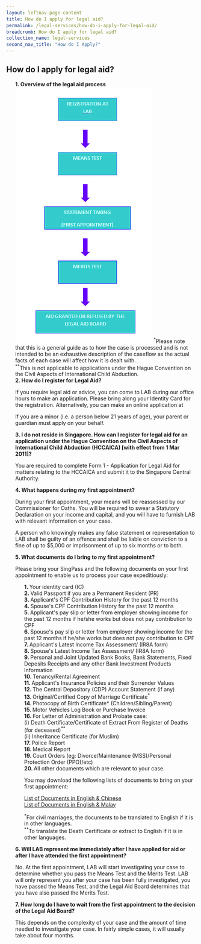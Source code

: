 ```yaml
---
layout: leftnav-page-content
title: How do I apply for legal aid?
permalink: /legal-services/how-do-i-apply-for-legal-aid/
breadcrumb: How do I apply for legal aid?
collection_name: legal-services
second_nav_title: "How do I Apply?"
---
```


How do I apply for legal aid?
---
<style>
  ol {counter-reset: item;}
  ol li {display: block;}
  ol li:before {content: counter(item) ". "; counter-increment: item; font-weight: bold;}
</style>
<ol class="list">
  <li>
    <b>Overview of the legal aid process</b><br>
    <img src="/images/legal-aid-overview.jpg/">
    <sup>*</sup>Please note that this is a general guide as to how the case is processed and is not intended to be an exhaustive description of the caseflow as the actual facts of each case will affect how it is dealt with.<br>
    <sup>**</sup>This is not applicable to applications under the Hague Convention on the Civil Aspects of International Child Abduction.
  </li>
  <li>
    <b>How do I register for Legal Aid?</b><br>
    <p>If you require legal aid or advice, you can come to LAB during our office hours to make an application. Please bring along your Identity Card for the registration. Alternatively, you can make an online application at <a href="https://www.mlaw.gov.sg/eservices/labesvc/"></a></p>
    <p>If you are a minor (i.e. a person below 21 years of age), your parent or guardian must apply on your behalf.</p>
  </li>
  <li>
    <b>I do not reside in Singapore. How can I register for legal aid for an application under the Hague Convention on the Civil Aspects of International Child Abduction (HCCAICA) [with effect from 1 Mar 2011]?</b><br>
    <p>You are required to complete Form 1 - Application for Legal Aid for matters relating to the HCCAICA and submit it to the Singapore Central Authority.</p>
  </li>
  <li>
    <b>What happens during my first appointment?</b><br>
    <p>During your first appointment, your means will be reassessed by our Commissioner for Oaths. You will be required to swear a Statutory Declaration on your income and capital, and you will have to furnish LAB with relevant information on your case.</p>
    <p>A person who knowingly makes any false statement or representation to LAB shall be guilty of an offence and shall be liable on conviction to a fine of up to $5,000 or imprisonment of up to six months or to both.</p>
  </li>
  <li>
    <b>What documents do I bring to my first appointment?</b><br>
    <p>Please bring your SingPass and the following documents on your first appointment to enable us to process your case expeditiously:</p>
    <ol>
      <li>Your identity card (IC)</li>
      <li>Valid Passport if you are a Permanent Resident (PR)</li>
      <li>Applicant's CPF Contribution History for the past 12 months</li>
      <li>Spouse's CPF Contribution History for the past 12 months</li>
      <li>Applicant's pay slip or letter from employer showing income for the past 12 months if he/she works but does not pay contribution to CPF</li>
      <li>Spouse's pay slip or letter from employer showing income for the past 12 months if he/she works but does not pay contribution to CPF</li>
      <li>Applicant's Latest Income Tax Assessment/ (IR8A form)</li>
      <li>Spouse's Latest Income Tax Assessment/ (IR8A form)</li>
      <li>Personal and Joint Updated Bank Books, Bank Statements, Fixed Deposits Receipts and any other Bank Investment Products Information</li>
      <li>Tenancy/Rental Agreement</li>
      <li>Applicant's Insurance Policies and their Surrender Values</li>
      <li>The Central Depository (CDP) Account Statement (if any)</li>
      <li>Original/Certified Copy of Marriage Certificate<sup>*</sup></li>
      <li>Photocopy of Birth Certificate* (Children/Sibling/Parent)</li>
      <li>Motor Vehicles Log Book or Purchase Invoice</li>
      <li>
        For Letter of Administration and Probate case:<br>
        (i) Death Certificate/Certificate of Extract From Register of Deaths (for deceased)<sup>**</sup><br>
        (ii) Inheritance Certificate (for Muslim)
      </li>
      <li>Police Report</li>
      <li>Medical Report</li>
      <li>Court Orders (eg: Divorce/Maintenance (MSS)/Personal Protection Order (PPO)/etc)</li>
      <li>
        All other documents which are relevant to your case.<br>
        <p>You may download the following lists of documents to bring on your first appointment:</p>
        <a href="/files/DocumentsToBringEngandMandarin.pdf">List of Documents in English & Chinese</a><br>
        <a href="/files/DocstoBringEngandMalay.pdf">List of Documents in English & Malay</a>
        <p><sup>*</sup>For civil marriages, the documents to be translated to English if it is in other languages.<br>
        <sup>**</sup>To translate the Death Certificate or extract to English if it is in other languages.</p>
      </li>
    </ol>
  </li>
  <li>
    <b>Will LAB represent me immediately after I have applied for aid or after I have attended the first appointment?</b><br>
    <p>No. At the first appointment, LAB will start investigating your case to determine whether you pass the Means Test and the Merits Test. LAB will only represent you after your case has been fully investigated, you have passed the Means Test, and the Legal Aid Board determines that you have also passed the Merits Test.</p>
  </li>
  <li>
    <b>How long do I have to wait from the first appointment to the decision of the Legal Aid Board?</b><br>
    <p>This depends on the complexity of your case and the amount of time needed to investigate your case. In fairly simple cases, it will usually take about four months.</p>
  </li>
</ol>

